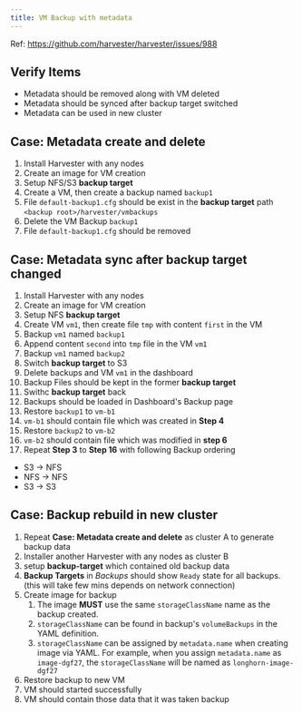 ```yaml
---
title: VM Backup with metadata
---
```

Ref: https://github.com/harvester/harvester/issues/988

## Verify Items
  - Metadata should be removed along with VM deleted
  - Metadata should be synced after backup target switched
  - Metadata can be used in new cluster


## Case: Metadata create and delete
1. Install Harvester with any nodes
1. Create an image for VM creation
1. Setup NFS/S3 **backup target**
1. Create a VM, then create a backup named `backup1`
1. File `default-backup1.cfg` should be exist in the **backup target** path `<backup root>/harvester/vmbackups`
1. Delete the VM Backup `backup1`
1. File `default-backup1.cfg` should be removed

## Case: Metadata sync after backup target changed
1. Install Harvester with any nodes
1. Create an image for VM creation
1. Setup NFS **backup target**
1. Create VM `vm1`, then create file `tmp` with content `first` in the VM
1. Backup `vm1` named `backup1`
1. Append content `second` into `tmp` file in the VM `vm1`
1. Backup `vm1` named `backup2`
1. Switch **backup target** to S3
1. Delete backups and VM `vm1` in the dashboard
1. Backup Files should be kept in the former **backup target**
1. Swithc **backup target** back
1. Backups should be loaded in Dashboard's Backup page
1. Restore `backup1` to `vm-b1`
1. `vm-b1` should contain file which was created in **Step 4**
1. Restore `backup2` to `vm-b2`
1. `vm-b2` should contain file which was modified in **step 6**
1. Repeat **Step 3** to **Step 16** with following Backup ordering
  - S3 -> NFS
  - NFS -> NFS
  - S3 -> S3

## Case: Backup rebuild in new cluster
1. Repeat **Case: Metadata create and delete** as cluster A to generate backup data
1. Installer another Harvester with any nodes as cluster B
1. setup **backup-target** which contained old backup data
1. **Backup Targets** in _Backups_ should show `Ready` state for all backups.  (this will take few mins depends on network connection)
1. Create image for backup
    1. The image **MUST** use the same `storageClassName` name as the backup created.
    2. `storageClassName` can be found in backup's `volumeBackups` in the YAML definition.
    3. `storageClassName` can be assigned by `metadata.name` when creating image via YAML.
      For example, when you assign `metadata.name` as `image-dgf27`, the `storageClassName` will be named as `longhorn-image-dgf27`
1. Restore backup to new VM
1. VM should started successfully
1. VM should contain those data that it was taken backup
